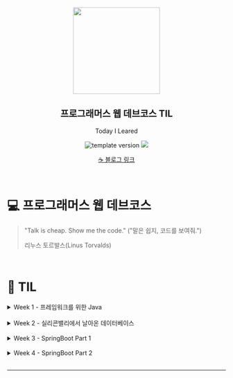 <br/>
<p align="middle" >
  <img width="200px;" src="./src/images/prgms-logo.png"/>
</p>
<h2 align="middle">프로그래머스 웹 데브코스 TIL</h2>
<p align="middle">Today I Leared</p>
<p align="middle">
  <img src="https://img.shields.io/badge/version-1.0.0-blue?style=flat-square" alt="template version"/>
  <img src="https://img.shields.io/badge/language-md-md.svg?style=flat-square"/>
</p>

<p align="middle">
  <a href="https://cse0518.github.io">☕ 블로그 링크</a>  
</p>

<br/>

# 💻 프로그래머스 웹 데브코스

> "Talk is cheap. Show me the code."
> ("말은 쉽지, 코드를 보여줘.")
>
> 리누스 토르발스(Linus Torvalds)

<br/>

# 🚀 TIL

<details>
<summary>Week 1 - 프레임워크를 위한 Java</summary>
<div markdown="1">

  ## TIL 목록
  |Week/Day|날짜|제목|링크|
  |:-:|:-:|:-:|:-:|
  |W1D1|2021-08-02|프레임워크를 위한 Java_Day 1|[20210802 TIL.md](Week%201%20-%20프레임워크를%20위한%20Java/20210802%20TIL.md)|
  |W1D2|2021-08-03|프레임워크를 위한 Java_Day 2|[20210803 TIL.md](Week%201%20-%20프레임워크를%20위한%20Java/20210803%20TIL.md)|
  |W1D3|2021-08-04|프레임워크를 위한 Java_Day 3|[20210804 TIL.md](Week%201%20-%20프레임워크를%20위한%20Java/20210804%20TIL.md)|
  |W1D4|2021-08-05|프레임워크를 위한 Java_Day 4|준비중 [20210805 TIL.md](Week%201%20-%20프레임워크를%20위한%20Java/20210805%20TIL.md)|
  |W1D5|2021-08-06|프레임워크를 위한 Java_Day 5|준비중 [20210806 TIL.md](Week%201%20-%20프레임워크를%20위한%20Java/20210806%20TIL.md)|
  |W1-추가 학습|2021-08-04|JAVA 기초 학습|[JAVA 기초 학습.md](https://github.com/cse0518/TIL/blob/main/JAVA/JAVA%20%EA%B8%B0%EC%B4%88%20%ED%95%99%EC%8A%B5.md)|

  ## INDEX
  |Day 1|Day 2|Day 3|Day 4|Day 5|기초 추가 학습|
  |-----|-----|-----|-----|-----|---------|
  |JAVA 개발환경<br/>Build Tool<br/>IDE 통합 개발 환경<br/>Coding Convention<br/>Reference<br/>Constant Pool<br/>Object|객체 지향 프로그래밍<br/>객체 지향의 특성<br/>UML<br/>객체 지향 설계|Interface의 기능<br/>의존성 역전<br/>Default Method<br/>함수형 인터페이스<br/>익명 클래스<br/>람다 표현식<br/>Method Reference<br/>Generic|||클래스, 객체, 인스턴스<br/>클래스 멤버, 인스턴스 멤버<br/>상속, 생성자<br/>overriding, overloading<br/>접근제어자<br/>final, abstract<br/>interface<br/>Object 클래스|클래스, 객체, 인스턴스<br/>클래스 멤버, 인스턴스 멤버<br/>상속, 생성자<br/>overriding, overloading<br/>접근제어자(Access Level Modifiers)<br/>final, abstract<br/>interface<br/>Object 클래스|

</div>
</details>
<br/>

<details>
<summary>Week 2 - 실리콘밸리에서 날아온 데이터베이스</summary>
<div markdown="1">

  ## TIL 목록
  |Week/Day|날짜|제목|링크|
  |:-:|:-:|:-:|:-:|
  |W2D1|2021-08-09|실리콘밸리에서 날아온 데이터베이스_Day 1|[20210809 TIL.md](Week%202%20-%20실리콘밸리에서%20날아온%20데이터베이스/20210809%20TIL.md)|
  |W2D2|2021-08-10|실리콘밸리에서 날아온 데이터베이스_Day 2|[20210810 TIL.md](Week%202%20-%20실리콘밸리에서%20날아온%20데이터베이스/20210810%20TIL.md)|
  |W2D3|2021-08-11|실리콘밸리에서 날아온 데이터베이스_Day 3|[20210811 TIL.md](Week%202%20-%20실리콘밸리에서%20날아온%20데이터베이스/20210811%20TIL.md)|
  |W2D4|2021-08-12|실리콘밸리에서 날아온 데이터베이스_Day 4|[20210812 TIL.md](Week%202%20-%20실리콘밸리에서%20날아온%20데이터베이스/20210812%20TIL.md)|
  |W2D5|2021-08-13|실리콘밸리에서 날아온 데이터베이스_Day 5|[20210813 TIL.md](Week%202%20-%20실리콘밸리에서%20날아온%20데이터베이스/20210813%20TIL.md)|

  ## INDEX
  ![image](https://user-images.githubusercontent.com/60170616/132985078-bc49a793-dfd1-49cf-9468-7ac841c89789.png)

</div>
</details>
<br/>

<details>
<summary>Week 3 - SpringBoot Part 1</summary>
<div markdown="1">

  ## TIL 목록
  |Week/Day|날짜|제목|링크|
  |:-:|:-:|:-:|:-:|
  |W3D1|2021-08-16|SpringBoot Part 1_Day 1|[20210816 TIL.md](Week%203%20-%20SpringBoot%20Part%201/20210816%20TIL.md)|
  |W3D2|2021-08-17|SpringBoot Part 1_Day 2|[20210817 TIL.md](Week%203%20-%20SpringBoot%20Part%201/20210817%20TIL.md)|
  |W3D3|2021-08-18|SpringBoot Part 1_Day 3|[20210818 TIL.md](Week%203%20-%20SpringBoot%20Part%201/20210818%20TIL.md)|
  |W3D4|2021-08-19|SpringBoot Part 1_Day 4|[20210819 TIL.md](Week%203%20-%20SpringBoot%20Part%201/20210819%20TIL.md)|
  |W3D5|2021-08-20|SpringBoot Part 1_Day 5|[20210820 TIL.md](Week%203%20-%20SpringBoot%20Part%201/20210820%20TIL.md)|

  ## INDEX
  ![image](https://user-images.githubusercontent.com/60170616/132984801-c2db55b6-224f-45c6-8e1a-0d4795661106.png)

</div>
</details>
<br/>

<details>
<summary>Week 4 - SpringBoot Part 2</summary>
<div markdown="1">

  ## TIL 목록
  |Week/Day|날짜|제목|링크|
  |:-:|:-:|:-:|:-:|
  |W4D1|2021-08-23|SpringBoot Part 2_Day 1|[20210823 TIL.md](Week%204%20-%20SpringBoot%20Part%202/20210823%20TIL.md)|
  |W4D2|2021-08-24|SpringBoot Part 2_Day 2|[20210824 TIL.md](Week%204%20-%20SpringBoot%20Part%202/20210824%20TIL.md)|
  |W4D3|2021-08-25|SpringBoot Part 2_Day 3|[20210825 TIL.md](Week%204%20-%20SpringBoot%20Part%202/20210825%20TIL.md)|
  |W4D4|2021-08-26|SpringBoot Part 2_Day 4|준비중.. [20210826 TIL.md](Week%204%20-%20SpringBoot%20Part%202/20210826%20TIL.md)|
  |W4D5|2021-08-27|SpringBoot Part 2_Day 5|준비중.. [20210827 TIL.md](Week%204%20-%20SpringBoot%20Part%202/20210827%20TIL.md)|

  ## INDEX
  |Day 1|Day 2|Day 3|Day 4|Day 5|
  |-----|-----|-----|-----|-----|
  |Software Testing<br/>- Unit Test<br/>- Integration Test<br/>JUnit<br/>JUnit Test Code<br/>Mock Object|JDBC<br/>try-with-resources<br/>Timestamp, LocalDateTime<br/>SQL Injection, PreparedStatement<br/>UUID version|DataSource<br/>HikariCP<br/>DataSource Test Instance Lifecycle<br/>JDBC Template<br/>RowMapper|

</div>
</details>
<br/>

___